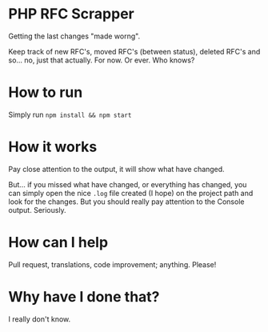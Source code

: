 # PHP RFC Scrapper
Getting the last changes "made worng".

Keep track of new RFC's, moved RFC's (between status), deleted RFC's and so... no, just that actually. For now. Or ever. Who knows?

# How to run
Simply run `npm install && npm start`

# How it works
Pay close attention to the output, it will show what have changed.

But... if you missed what have changed, or everything has changed, you can simply open the nice `.log` file created (I hope) on the project path and look for the changes. But you should really pay attention to the Console output. Seriously.

# How can I help
Pull request, translations, code improvement; anything. Please!

# Why have I done that?
I really don't know.